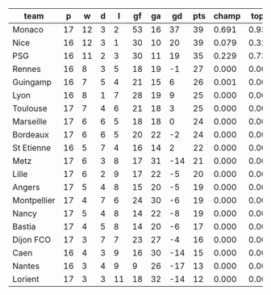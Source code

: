 |    team     | p  | w  | d | l  | gf | ga | gd  | pts | champ | top2  | top3  | top4  |  5-7  | bot4  | bot3  | bot2  |
|-------------|----|----|---|----|----|----|-----|-----|-------|-------|-------|-------|-------|-------|-------|-------|
| Monaco      | 17 | 12 | 3 |  2 | 53 | 16 |  37 |  39 | 0.691 | 0.930 | 0.996 | 0.999 | 0.001 | 0.000 | 0.000 | 0.000|
| Nice        | 16 | 12 | 3 |  1 | 30 | 10 |  20 |  39 | 0.079 | 0.325 | 0.875 | 0.961 | 0.037 | 0.000 | 0.000 | 0.000|
| PSG         | 16 | 11 | 2 |  3 | 30 | 11 |  19 |  35 | 0.229 | 0.730 | 0.971 | 0.995 | 0.005 | 0.000 | 0.000 | 0.000|
| Rennes      | 16 |  8 | 3 |  5 | 18 | 19 |  -1 |  27 | 0.000 | 0.002 | 0.019 | 0.135 | 0.406 | 0.007 | 0.002 | 0.001|
| Guingamp    | 16 |  7 | 5 |  4 | 21 | 15 |   6 |  26 | 0.001 | 0.005 | 0.046 | 0.265 | 0.452 | 0.002 | 0.001 | 0.000|
| Lyon        | 16 |  8 | 1 |  7 | 28 | 19 |   9 |  25 | 0.000 | 0.004 | 0.041 | 0.244 | 0.443 | 0.003 | 0.001 | 0.000|
| Toulouse    | 17 |  7 | 4 |  6 | 21 | 18 |   3 |  25 | 0.000 | 0.002 | 0.033 | 0.200 | 0.458 | 0.002 | 0.001 | 0.000|
| Marseille   | 17 |  6 | 6 |  5 | 18 | 18 |   0 |  24 | 0.000 | 0.001 | 0.008 | 0.074 | 0.324 | 0.018 | 0.008 | 0.004|
| Bordeaux    | 17 |  6 | 6 |  5 | 20 | 22 |  -2 |  24 | 0.000 | 0.000 | 0.002 | 0.022 | 0.170 | 0.059 | 0.028 | 0.010|
| St Etienne  | 16 |  5 | 7 |  4 | 16 | 14 |   2 |  22 | 0.000 | 0.000 | 0.007 | 0.071 | 0.311 | 0.020 | 0.009 | 0.004|
| Metz        | 17 |  6 | 3 |  8 | 17 | 31 | -14 |  21 | 0.000 | 0.000 | 0.000 | 0.003 | 0.035 | 0.268 | 0.167 | 0.085|
| Lille       | 17 |  6 | 2 |  9 | 17 | 22 |  -5 |  20 | 0.000 | 0.000 | 0.000 | 0.006 | 0.068 | 0.161 | 0.093 | 0.041|
| Angers      | 17 |  5 | 4 |  8 | 15 | 20 |  -5 |  19 | 0.000 | 0.000 | 0.001 | 0.009 | 0.091 | 0.128 | 0.066 | 0.032|
| Montpellier | 17 |  4 | 7 |  6 | 24 | 30 |  -6 |  19 | 0.000 | 0.000 | 0.001 | 0.012 | 0.106 | 0.122 | 0.069 | 0.031|
| Nancy       | 17 |  5 | 4 |  8 | 14 | 22 |  -8 |  19 | 0.000 | 0.000 | 0.000 | 0.002 | 0.041 | 0.253 | 0.156 | 0.072|
| Bastia      | 17 |  4 | 5 |  8 | 14 | 20 |  -6 |  17 | 0.000 | 0.000 | 0.000 | 0.001 | 0.025 | 0.341 | 0.227 | 0.121|
| Dijon FCO   | 17 |  3 | 7 |  7 | 23 | 27 |  -4 |  16 | 0.000 | 0.000 | 0.000 | 0.001 | 0.019 | 0.388 | 0.269 | 0.155|
| Caen        | 16 |  4 | 3 |  9 | 16 | 30 | -14 |  15 | 0.000 | 0.000 | 0.000 | 0.000 | 0.006 | 0.618 | 0.485 | 0.325|
| Nantes      | 16 |  3 | 4 |  9 |  9 | 26 | -17 |  13 | 0.000 | 0.000 | 0.000 | 0.000 | 0.003 | 0.773 | 0.668 | 0.516|
| Lorient     | 17 |  3 | 3 | 11 | 18 | 32 | -14 |  12 | 0.000 | 0.000 | 0.000 | 0.000 | 0.001 | 0.839 | 0.752 | 0.604|
